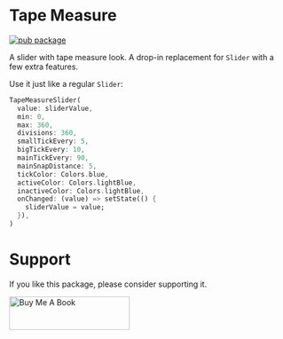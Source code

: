 # Tape Measure

[![pub package](https://img.shields.io/pub/v/tape_measure.svg)](https://pub.dev/packages/tape_measure)

A slider with tape measure look. A drop-in replacement for `Slider` with a few extra features.

Use it just like a regular `Slider`:

```dart
TapeMeasureSlider(
  value: sliderValue,
  min: 0,
  max: 360,
  divisions: 360,
  smallTickEvery: 5,
  bigTickEvery: 10,
  mainTickEvery: 90,
  mainSnapDistance: 5,
  tickColor: Colors.blue,
  activeColor: Colors.lightBlue,
  inactiveColor: Colors.lightBlue,
  onChanged: (value) => setState(() {
    sliderValue = value;
  }),
)
```

# Support

If you like this package, please consider supporting it.

<a href="https://www.buymeacoffee.com/deakjahn" target="_blank"><img src="https://cdn.buymeacoffee.com/buttons/v2/default-yellow.png" alt="Buy Me A Book" height="60" width="217"></a>